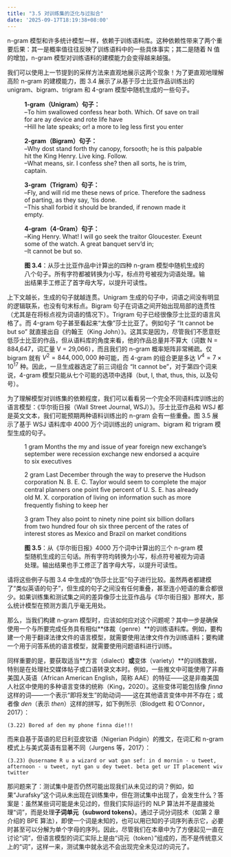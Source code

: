 ```yaml
---
title: "3.5 对训练集的泛化与过拟合"
date: '2025-09-17T18:19:38+08:00'
---
```


n-gram 模型和许多统计模型一样，依赖于训练语料库。这种依赖性带来了两个重要后果：其一是概率值往往反映了训练语料中的一些具体事实；其二是随着 N 值的增加，n-gram 模型对训练语料的建模能力会变得越来越强。

我们可以使用上一节提到的采样方法来直观地展示这两个现象！为了更直观地理解高阶 n-gram 的建模能力，图 3.4 展示了从基于莎士比亚作品训练出的 unigram、bigram、trigram 和 4-gram 模型中随机生成的一些句子。

<figure>

**1-gram（Unigram）句子：**  
–To him swallowed confess hear both. Which. Of save on trail for are ay device and rote life have  
–Hill he late speaks; or! a more to leg less first you enter  

**2-gram（Bigram）句子：**  
–Why dost stand forth thy canopy, forsooth; he is this palpable hit the King Henry. Live king. Follow.  
–What means, sir. I confess she? then all sorts, he is trim, captain.  

**3-gram（Trigram）句子：**  
–Fly, and will rid me these news of price. Therefore the sadness of parting, as they say, ’tis done.  
–This shall forbid it should be branded, if renown made it empty.  

**4-gram（4-Gram）句子：**  
–King Henry. What! I will go seek the traitor Gloucester. Exeunt some of the watch. A great banquet serv’d in;  
–It cannot be but so.  

<figcaption>

**图 3.4**：从莎士比亚作品中计算出的四种 n-gram 模型中随机生成的八个句子。所有字符都被转换为小写，标点符号被视为词语处理。输出结果手工修正了首字母大写，以提升可读性。

</figcaption>
</figure>

上下文越长，生成的句子就越连贯。Unigram 生成的句子中，词语之间没有明显的逻辑联系，也没有句末标点。Bigram 句子在词语之间开始出现局部的连贯性（尤其是在将标点视为词语的情况下）。Trigram 句子已经很像莎士比亚的语言风格了。而 4-gram 句子甚至看起来“太像”莎士比亚了。例如句子 “It cannot be but so” 就直接出自《约翰王（King John）》。这其实是因为，尽管我们不愿意贬低莎士比亚的作品，但从语料库的角度来看，他的作品总量并不算大（词数 N = 884,647，词汇量 V = 29,066），而且我们的 n-gram 概率矩阵非常稀疏。仅 bigram 就有 $V^2 = 844,000,000$ 种可能，而 4-gram 的组合更是多达 $V^4 = 7 × 10^{17}$ 种。因此，一旦生成器选定了前三词组合 “It cannot be”，对于第四个词来说，4-gram 模型只能从七个可能的选项中选择（but, I, that, thus, this, 以及句号）。

为了理解模型对训练集的依赖程度，我们可以看看另一个完全不同语料库训练出的语言模型：《华尔街日报（Wall Street Journal, WSJ）》。莎士比亚作品和 WSJ 都是英文文本，我们可能预期两种语料训练出的 n-gram 会有一些重叠。图 3.5 展示了基于 WSJ 语料库中 4000 万个词训练出的 unigram、bigram 和 trigram 模型生成的句子。

<figure>

1 gram
Months the my and issue of year foreign new exchange’s september
were recession exchange new endorsed a acquire to six executives

2 gram 
Last December through the way to preserve the Hudson corporation N.
B. E. C. Taylor would seem to complete the major central planners one
point ﬁve percent of U. S. E. has already old M. X. corporation of living
on information such as more frequently ﬁshing to keep her

3 gram 
They also point to ninety nine point six billion dollars from two hundred
four oh six three percent of the rates of interest stores as Mexico and
Brazil on market conditions

<figcaption>

**图 3.5**：从《华尔街日报》4000 万个词中计算出的三个 n-gram 模型随机生成的三句话。所有字符均转换为小写，标点符号被视为词语处理。输出结果也手工修正了首字母大写，以提升可读性。

</figcaption>
</figure>

请将这些例子与图 3.4 中生成的“伪莎士比亚”句子进行比较。虽然两者都建模了“类似英语的句子”，但生成的句子之间没有任何重叠，甚至连小短语的重合都很少。如果训练集和测试集之间的差异像莎士比亚作品与《华尔街日报》那样大，那么统计模型在预测方面几乎毫无用处。

那么，当我们构建 n-gram 模型时，应该如何应对这个问题呢？其中一步是确保使用一个与所要完成任务具有相似**体裁（genre）**的训练语料库。例如，要构建一个用于翻译法律文件的语言模型，就需要使用法律文件作为训练语料；要构建一个用于问答系统的语言模型，就需要使用问题语料进行训练。

同样重要的是，要获取适当**方言（dialect）**或**变体（variety）**的训练数据，特别是在处理社交媒体帖子或口语转录文本时。例如，一些推文中可能使用了非裔美国人英语（African American English，简称 AAE）的特征——这是非裔美国人社区中使用的多种语言变体的统称（King，2020）。这些变体可能包括像 *finna* 这样的词——一个表示“即将发生”的助动词——这在其他语言变体中并不存在；或者像 *den*（表示 *then*）这样的拼写，如下例所示（Blodgett 和 O’Connor，2017）：

```
(3.22) Bored af den my phone finna die!!!
```

而来自基于英语的尼日利亚皮钦语（Nigerian Pidgin）的推文，在词汇和 n-gram 模式上与美式英语有显著不同（Jurgens 等，2017）：

```
(3.23) @username R u a wizard or wat gan sef: in d mornin - u tweet, afternoon - u tweet, nyt gan u dey tweet. beta get ur IT placement wiv twitter
```

那问题来了：测试集中是否仍然可能出现我们从未见过的词？例如，如果“Jurafsky”这个词从未出现在训练集中，但在测试集中出现了，会发生什么？答案是：虽然某些词可能是未见过的，但我们实际运行的 NLP 算法并不是直接处理“词”，而是处理**子词单元（subword tokens）**。通过子词分词技术（如第 2 章介绍的 BPE 算法），即使一个词是未知的，也可以用已知的子词序列表示它，必要时甚至可以分解为单个字母的序列。因此，尽管我们在本章中为了方便起见一直在讨论“词”，但语言模型的词汇实际上是由“词元（token）”组成的，而不是传统意义上的“词”，这样一来，测试集中就永远不会出现完全未见过的词元了。
